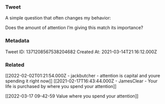 ### Tweet
A simple question that often changes my behavior:

Does the amount of attention I’m giving this match its importance?

### Metadata
Tweet ID: 1371208567538204682
Created At: 2021-03-14T21:16:12.000Z

### Related
[[2022-02-02T01:21:54.000Z - jackbutcher - attention is capital and youre spending it right now]]
[[2021-02-17T16:43:44.000Z - JamesClear - Your life is purchased by where you spend your attention]]

[[2022-03-17 09-42-59 Value where you spend your attention]]

